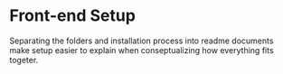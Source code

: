 # Front-end Setup

Separating the folders and installation process into readme documents make setup easier to explain when conseptualizing how everything fits togeter.
